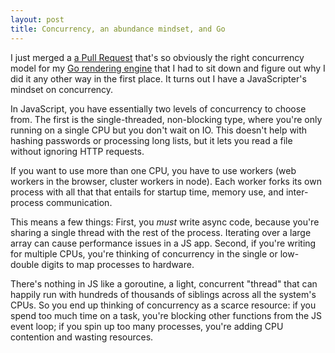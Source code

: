 ```yaml
---
layout: post
title: Concurrency, an abundance mindset, and Go
---
```


I just merged a
[a Pull Request](https://github.com/hunterloftis/pbr/pull/9/files)
that's so obviously the right concurrency model for my
[Go rendering engine](https://github.com/hunterloftis/pbr#pbr-a-physically-based-renderer-in-go)
that I had to sit down and figure out why I did it any other way in the first place.
It turns out I have a JavaScripter's mindset on concurrency.

In JavaScript, you have essentially two levels of concurrency to choose from.
The first is the single-threaded, non-blocking type,
where you're only running on a single CPU but you don't wait on IO.
This doesn't help with hashing passwords or processing long lists,
but it lets you read a file without ignoring HTTP requests.

If you want to use more than one CPU,
you have to use workers (web workers in the browser, cluster workers in node).
Each worker forks its own process with all that that entails for
startup time, memory use, and inter-process communication.

This means a few things:
First, you *must* write async code, because you're sharing a single thread with the rest of the process.
Iterating over a large array can cause performance issues in a JS app.
Second, if you're writing for multiple CPUs, you're thinking of concurrency in the single or low-double digits
to map processes to hardware.

There's nothing in JS like a goroutine,
a light, concurrent "thread" that can happily run with hundreds of thousands of siblings
across all the system's CPUs.
So you end up thinking of concurrency as a scarce resource:
if you spend too much time on a task, you're blocking other functions from the JS event loop;
if you spin up too many processes, you're adding CPU contention and wasting resources.

